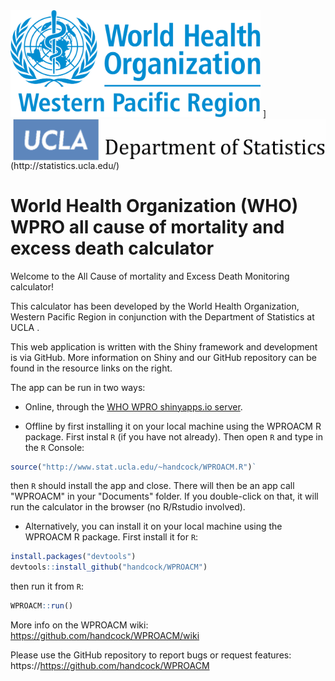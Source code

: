 <img src="inst/shiny/WPROACM/www/WHO-WPRO_Logo_PMS_2925.png" width = 400 alt="WHO WPRO Logo"/>
<img src="inst/shiny/WPROACM/www/UCLADepartmentofStatisticsSmall.png" align="right" width=500 alt="UCLA STAT Logo"/>](http://statistics.ucla.edu/)

World Health Organization (WHO) WPRO all cause of mortality and excess death calculator
==========

Welcome to the All Cause of mortality and Excess Death Monitoring calculator!

This calculator has been developed by the World Health Organization, Western Pacific Region in conjunction with the Department of Statistics at
UCLA .

This web application is written with the Shiny framework and development is via GitHub. More information on Shiny and our GitHub repository can
be found in the resource links on the right.

The app can be run in two ways:  

* Online, through the [WHO WPRO shinyapps.io server](https://worldhealthorg.shinyapps.io/WPRO-all-cause-of-mortality-and-excess-death-calculator/). 

* Offline by first installing it on your local machine using the WPROACM R package. First instal `R` (if you have not already). Then open `R` and type in the `R` Console:

```r
source("http://www.stat.ucla.edu/~handcock/WPROACM.R")`
```

then `R` should install the app and close. There will then be an app call "WPROACM" in your "Documents" folder. If you double-click on that, it will run the calculator in the browser (no R/Rstudio involved).

* Alternatively, you can install it on your local machine using the WPROACM R package. First install it for `R`:
```r
install.packages("devtools")
devtools::install_github("handcock/WPROACM")
```
then run it from `R`:
```r
WPROACM::run()
```

More info on the WPROACM wiki:   
https://github.com/handcock/WPROACM/wiki

Please use the GitHub repository to report bugs or request features:
https://https://github.com/handcock/WPROACM
